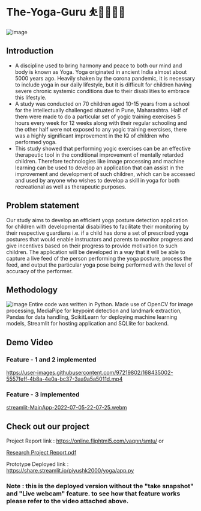 # The-Yoga-Guru ⛹🧘🤸🏼‍♂️

![image](https://user-images.githubusercontent.com/97219802/168430354-4755f2d4-f1d0-4d63-a5c8-59d1d0328a0e.png)
## Introduction

- A discipline used to bring harmony and peace to both our mind and body is known as Yoga. Yoga originated in ancient India almost about 5000 years ago. Heavily shaken by the corona pandemic, it is necessary to include yoga in our daily lifestyle, but it is difficult for children having severe chronic systemic conditions due to their disabilities to embrace this lifestyle. 
- A study was conducted on 70 children aged 10-15 years from a school for the intellectually challenged situated in Pune, Maharashtra. Half of them were made to do a particular set of yogic training exercises 5 hours every week for 12 weeks along with their regular schooling and the other half were not exposed to any yogic training exercises, there was a highly significant improvement in the IQ of children who performed yoga. 
- This study showed that performing yogic exercises can be an effective therapeutic tool in the conditional improvement of mentally retarded children. Therefore technologies like image processing and machine learning can be used to develop an application that can assist in the improvement and development of such children, which can be accessed and used by anyone who wishes to develop a skill in yoga for both recreational as well as therapeutic purposes.

## Problem statement
Our study aims to develop an efficient yoga posture detection application for children with developmental disabilities to facilitate their monitoring by their respective guardians i.e. if a child has done a set of prescribed yoga postures that would enable instructors and parents to monitor progress and give incentives based on their progress to provide motivation to such children. The application will be developed in a way that it will be able to capture a live feed of the person performing the yoga posture, process the feed, and output the particular yoga pose being performed with the level of accuracy of the performer.



## Methodology
![image](https://user-images.githubusercontent.com/97219802/168430561-32b925e4-bfe8-4828-abc7-1a6b8d9e6d3d.png)
Entire code was written in Python. Made use of OpenCV for image processing, MediaPipe for keypoint detection and landmark extraction, Pandas for data handling, ScikitLearn for deploying machine learning models, Streamlit for hosting application and SQLlite for backend.
 
## Demo Video

### Feature - 1 and 2 implemented

https://user-images.githubusercontent.com/97219802/168435002-5557feff-4b8a-4e0a-bc37-3aa9a5a5011d.mp4

### Feature - 3 implemented
[streamlit-MainApp-2022-07-05-22-07-25.webm](https://user-images.githubusercontent.com/97219802/177381769-b8a01d8b-fbc7-4fd3-942d-6c1d04e0bec7.webm)



## Check out our project
Project Report link : https://online.fliphtml5.com/vaqnn/smtu/
or

[Research Project Report.pdf](https://github.com/Shubhmeep/The-Yoga-Guru/files/9049232/Research.Project.Report.pdf)


Prototype Deployed link :
https://share.streamlit.io/piyushk2000/yoga/app.py
### Note : this is the deployed version without the "take snapshot" and "Live webcam" feature. to see how that feature works please refer to the video attached above.
